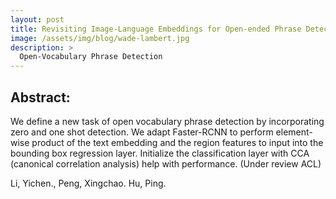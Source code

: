 ```yaml
---
layout: post
title: Revisiting Image-Language Embeddings for Open-ended Phrase Detection
image: /assets/img/blog/wade-lambert.jpg
description: >
  Open-Vocabulary Phrase Detection
---
```


## Abstract: 

We define a new task of open vocabulary phrase detection by incorporating zero and one shot detection. We adapt Faster-RCNN to perform element-wise product of the text embedding and the region features to input into the bounding box regression layer. Initialize the classification layer with CCA (canonical correlation analysis) help with performance. (Under review ACL)



Li, Yichen., Peng, Xingchao. Hu, Ping.